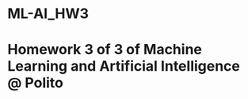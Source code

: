 # ML-AI_HW3

<h1><b> Homework 3 of 3 of Machine Learning and Artificial Intelligence @ Polito </b></h1>
